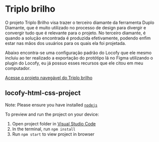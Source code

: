 # Triplo brilho

O projeto Triplo Brilho visa trazer o terceiro diamante da ferramenta Duplo Diamante, que é muito utilizado no processo de design para divergir e convergir tudo que é relevante para o projeto. No terceiro diamante, é quando a solução encontrada é produzida efetivamente, podendo enfim estar nas mãos dos usuários para os quais ela foi projetada.

Abaixo encontra-se uma configuração padrão do Locofy que ele mesmo incluiu ao ter realizado a exportação do protótipo lá no Figma utilizando o plugin do Locofy, eu já possuo esses recursos que ele citou em meu computador.

[Acesse o projeto navegável do Triplo brilho](https://meusestudos.github.io/TriploBrilho/)
 
 
## locofy-html-css-project

Note: Please ensure you have installed <code><a href="https://nodejs.org/en/download/">nodejs</a></code>

To preview and run the project on your device:
1) Open project folder in <a href="https://code.visualstudio.com/download">Visual Studio Code</a>
2) In the terminal, run `npm install`
3) Run `npm start` to view project in browser
